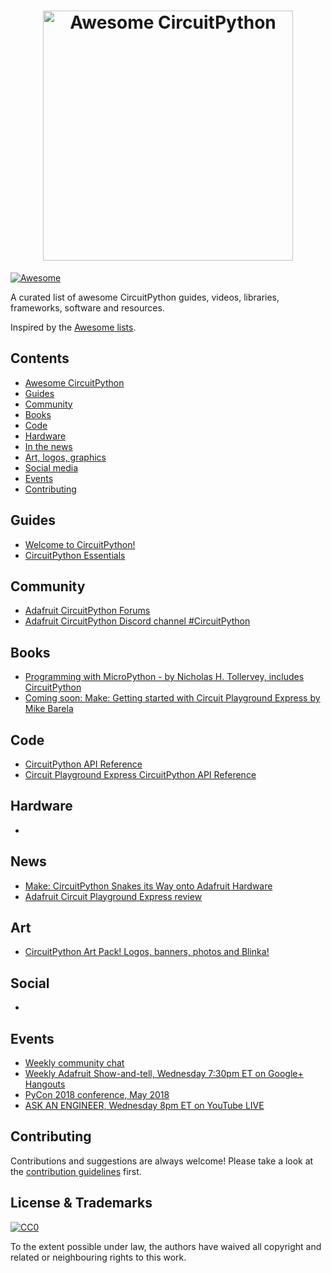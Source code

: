 <h1 align="center">
  <img width="400" src="https://raw.githubusercontent.com/adafruit/awesome-circuitpython/master/IMAGE" alt="Awesome CircuitPython"><br>
</h1>

[![Awesome](https://awesome.re/badge.svg)](https://awesome.re)

A curated list of awesome CircuitPython guides, videos, libraries, frameworks, software and resources.

Inspired by the [Awesome lists](https://github.com/sindresorhus/awesome).

## Contents

- [Awesome CircuitPython](#awesome-circuitpython)
- [Guides](#guides)
- [Community](#community)
- [Books](#books)
- [Code](#code)
- [Hardware](#hardware)
- [In the news](#news)
- [Art, logos, graphics](#art)
- [Social media](#social)
- [Events](#events)
- [Contributing](#contributing)

## Guides

- [Welcome to CircuitPython!](https://learn.adafruit.com/welcome-to-circuitpython/overview)
- [CircuitPython Essentials](https://learn.adafruit.com/circuitpython-essentials)

## Community

- [Adafruit CircuitPython Forums](https://forums.adafruit.com/viewforum.php?f=60)
- [Adafruit CircuitPython Discord channel #CircuitPython](https://discord.gg/EAeBY6x)

## Books

- [Programming with MicroPython - by Nicholas H. Tollervey, includes CircuitPython](https://www.adafruit.com/product/3706)
- [Coming soon: Make: Getting started with Circuit Playground Express by Mike Barela](https://www.amazon.com/Mike-Barela/e/B00OA5RJIW/ref=dp_byline_cont_book_1)

## Code

- [CircuitPython API Reference](http://circuitpython.readthedocs.io/en/latest/)
- [Circuit Playground Express CircuitPython API Reference](http://circuitpython.readthedocs.io/projects/circuitplayground/en/latest/)

## Hardware

- []()

## News

- [Make: CircuitPython Snakes its Way onto Adafruit Hardware](http://makezine.com/2017/08/11/circuitpython-snakes-way-adafruit-hardware/)
- [Adafruit Circuit Playground Express review](https://hackspace.raspberrypi.org/features/adafruit-circuit-playground-express-review)

## Art

- [CircuitPython Art Pack! Logos, banners, photos and Blinka!](https://www.dropbox.com/sh/l6tp9ym5nf8h5v9/AABGu_q2pcdUQdx1avr8Xvvda?dl=0)

## Social

- []()

## Events

- [Weekly community chat]()
- [Weekly Adafruit Show-and-tell, Wednesday 7:30pm ET on Google+ Hangouts](https://plus.google.com/+adafruit)
- [PyCon 2018 conference, May 2018](https://us.pycon.org/2018/about/)
- [ASK AN ENGINEER, Wednesday 8pm ET on YouTube LIVE](https://www.youtube.com/adafruit/live)

## Contributing

Contributions and suggestions are always welcome! Please take a look at the [contribution guidelines](https://github.com/adafruit/awesome-circuitpython/blob/master/contributing.md) first.

## License & Trademarks

[![CC0](http://mirrors.creativecommons.org/presskit/buttons/88x31/svg/cc-zero.svg)](https://creativecommons.org/publicdomain/zero/1.0/)

To the extent possible under law, the authors have waived all copyright and related or neighbouring rights to this work.
